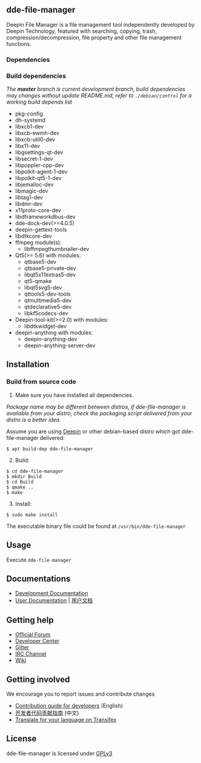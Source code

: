 ## dde-file-manager

Deepin File Manager is a file management tool independently developed by Deepin Technology, featured with searching, copying, trash, compression/decompression, file property and other file management functions.

### Dependencies

### Build dependencies

_The **master** branch is current development branch, build dependencies may changes without update README.md, refer to `./debian/control` for a working build depends list_
 
* pkg-config
* dh-systemd
* libxcb1-dev
* libxcb-ewmh-dev
* libxcb-util0-dev
* libx11-dev
* libgsettings-qt-dev
* libsecret-1-dev
* libpoppler-cpp-dev
* libpolkit-agent-1-dev
* libpolkit-qt5-1-dev
* libjemalloc-dev
* libmagic-dev
* libtag1-dev
* libdmr-dev
* x11proto-core-dev
* libdframeworkdbus-dev
* dde-dock-dev(>=4.0.5)
* deepin-gettext-tools
* libdtkcore-dev
* ffmpeg module(s):
  - libffmpegthumbnailer-dev
* Qt5(>= 5.6) with modules:
  - qtbase5-dev
  - qtbase5-private-dev
  - libqt5x11extras5-dev
  - qt5-qmake
  - libqt5svg5-dev
  - qttools5-dev-tools
  - qtmultimedia5-dev
  - qtdeclarative5-dev
  - libkf5codecs-dev
* Deepin-tool-kit(>=2.0) with modules:
  - libdtkwidget-dev
* deepin-anything with modules:
  - deepin-anything-dev
  - deepin-anything-server-dev

## Installation

### Build from source code

1. Make sure you have installed all dependencies.

_Package name may be different between distros, if dde-file-manager is available from your distro, check the packaging script delivered from your distro is a better idea._

Assume you are using [Deepin](https://distrowatch.com/table.php?distribution=deepin) or other debian-based distro which got dde-file-manager delivered:

``` shell
$ apt build-dep dde-file-manager
```

2. Build:
```
$ cd dde-file-manager
$ mkdir Build
$ cd Build
$ qmake ..
$ make
```

3. Install:
```
$ sudo make install
```

The executable binary file could be found at `/usr/bin/dde-file-manager`

## Usage

Execute `dde-file-manager`

## Documentations

 - [Development Documentation](https://linuxdeepin.github.io/dde-file-manager/)
 - [User Documentation](https://wiki.deepin.org/wiki/Deepin_File_Manager) | [用户文档](https://wiki.deepin.org/index.php?title=%E6%B7%B1%E5%BA%A6%E6%96%87%E4%BB%B6%E7%AE%A1%E7%90%86%E5%99%A8)

## Getting help

 - [Official Forum](https://bbs.deepin.org/)
 - [Developer Center](https://github.com/linuxdeepin/developer-center)
 - [Gitter](https://gitter.im/orgs/linuxdeepin/rooms)
 - [IRC Channel](https://webchat.freenode.net/?channels=deepin)
 - [Wiki](https://wiki.deepin.org/)

## Getting involved

We encourage you to report issues and contribute changes

 - [Contribution guide for developers](https://github.com/linuxdeepin/developer-center/wiki/Contribution-Guidelines-for-Developers-en) (English)
 - [开发者代码贡献指南](https://github.com/linuxdeepin/developer-center/wiki/Contribution-Guidelines-for-Developers) (中文)
 - [Translate for your language on Transifex](https://www.transifex.com/linuxdeepin/deepin-file-manager/)

## License

dde-file-manager is licensed under [GPLv3](LICENSE)
